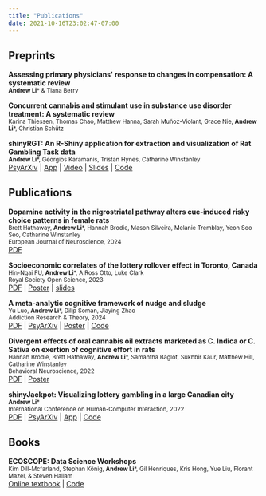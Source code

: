 ```yaml
---
title: "Publications"
date: 2021-10-16T23:02:47-07:00
---
```

<link rel="stylesheet" href="https://cdnjs.cloudflare.com/ajax/libs/font-awesome/4.7.0/css/font-awesome.min.css">

<!-- Go to https://fontawesome.com/v4.7/icons/ to find the icons you need - I am using font awesome 4 -->

## Preprints

**Assessing primary physicians' response to changes in compensation: A systematic review** \
<small>**Andrew Li*** & Tiana Berry</small>

**Concurrent cannabis and stimulant use in substance use disorder treatment: A systematic review** \
<small>Karina Thiessen, Thomas Chao, Matthew Hanna, Sarah
Muñoz-Violant, Grace Nie, **Andrew Li***, Christian Schütz</small>

**shinyRGT: An R-Shiny application for extraction and visualization of Rat Gambling Task data** \
<small>**Andrew Li***, Georgios Karamanis, Tristan Hynes, Catharine Winstanley</small>\
[<i class="fa fa-external-link" aria-hidden="true"></i> PsyArXiv](https://psyarxiv.com/t85es/) | [<i class="fa fa-external-link" aria-hidden="true"></i> App](https://andrewcli.shinyapps.io/shinyRGT/) | 
[<i class="fa fa-youtube-play" aria-hidden="true"></i> Video](https://www.youtube.com/watch?v=MNb_ww-tR5g) |
[<i class="fa fa-desktop" aria-hidden="true"></i> Slides](https://drive.google.com/file/d/1yMv3uqbk5T3MABRzC2R7bCJeHmrp7aY1/view?usp=sharing) |
[<i class="fa fa-code" aria-hidden="true"></i> Code](https://github.com/andr3wli/shinyapps/tree/main/shinyRGT) 

## Publications

**Dopamine activity in the nigrostriatal pathway alters cue‐induced risky choice patterns in female rats** \
<small>Brett Hathaway, **Andrew Li***, Hannah Brodie, Mason Silveira, Melanie Tremblay, Yeon Soo Seo, Catharine Winstanley</small>\
<small>European Journal of Neuroscience, 2024</small>\
[<i class="fa fa-file-pdf-o" aria-hidden="true"></i> PDF](https://onlinelibrary.wiley.com/doi/pdf/10.1111/ejn.16287) 

**Socioeconomic correlates of the lottery rollover effect in Toronto, Canada** \
<small>Hin-Ngai FU, **Andrew Li***, A Ross Otto, Luke Clark</small>\
<small>Royal Society Open Science, 2023</small>\
[<i class="fa fa-file-pdf-o" aria-hidden="true"></i> PDF](https://www.tandfonline.com/doi/pdf/10.1080/16066359.2024.2305429) |
[<i class="fa fa-file-pdf-o" aria-hidden="true"></i> Poster](https://drive.google.com/file/d/1nbdzC_YCw8alXpKlZR7mqdlCHgLXDb68/view?usp=sharing) |
[<i class="fa fa-desktop" aria-hidden="true"></i> slides](
https://docs.google.com/presentation/d/1mqdB0wKD4GfkL9F8ETGUVEHYAzVf6cwO/edit?usp=sharing&ouid=111782357190072479115&rtpof=true&sd=true) 


**A meta-analytic cognitive framework of nudge and sludge** \
<small>Yu Luo, **Andrew Li***, Dilip Soman, Jiaying Zhao</small>\
<small>Addiction Research & Theory, 2024</small>\
[<i class="fa fa-file-pdf-o" aria-hidden="true"></i> PDF](https://royalsocietypublishing.org/doi/pdf/10.1098/rsos.230053) |
[<i class="fa fa-external-link" aria-hidden="true"></i> PsyArXiv](https://psyarxiv.com/dbmu3/) |  [<i class="fa fa-file-pdf-o" aria-hidden="true"></i> Poster](https://drive.google.com/file/d/1tWxX_MaNtNgQX7p7ZipnQErkkrYJTRN2/view?usp=sharing) |
[<i class="fa fa-code" aria-hidden="true"></i> Code](https://dataverse.harvard.edu/dataset.xhtml?persistentId=doi:10.7910/DVN/N9EJNR) 

**Divergent effects of oral cannabis oil extracts marketed as C. Indica or C. Sativa on exertion of cognitive effort in rats** \
<small>Hannah Brodie, Brett Hathaway, **Andrew Li***, Samantha Baglot, Sukhbir Kaur, Matthew Hill, Catharine Winstanley</small>\
<small>Behavioral Neuroscience, 2022</small>\
[<i class="fa fa-file-pdf-o" aria-hidden="true"></i> PDF](https://psycnet.apa.org/buy/2023-19648-001) |
[<i class="fa fa-file-pdf-o" aria-hidden="true"></i> Poster](https://drive.google.com/file/d/1nYnH-NjMsiQckNYxoJKh639iqOu9xKXl/view?usp=sharing) 

**shinyJackpot: Visualizing lottery gambling in a large Canadian city** \
<small>**Andrew Li***</small>\
<small>International Conference on Human-Computer Interaction, 2022</small>\
[<i class="fa fa-file-pdf-o" aria-hidden="true"></i> PDF](https://link.springer.com/content/pdf/10.1007/978-3-031-06417-3.pdf) | [<i class="fa fa-external-link" aria-hidden="true"></i> PsyArXiv](https://psyarxiv.com/ksqhb/) | [<i class="fa fa-external-link" aria-hidden="true"></i> App](https://andrewcli.shinyapps.io/shinyJackpot/) | [<i class="fa fa-code" aria-hidden="true"></i> Code](https://github.com/andr3wli/shinyapps/tree/main/shinyJackpot) 

## Books 

**ECOSCOPE: Data Science Workshops** \
<small>Kim Dill-Mcfarland, Stephan König, **Andrew Li***, Gil Henriques, Kris Hong, Yue Liu, Florant Mazel, & Steven Hallam</small> \
[<i class="fa fa-external-link" aria-hidden="true"></i> Online textbook](https://educe-ubc.github.io/workshops/) | [<i class="fa fa-code" aria-hidden="true"></i> Code](https://github.com/andr3wli/ecoscope_datascience_workshops)
